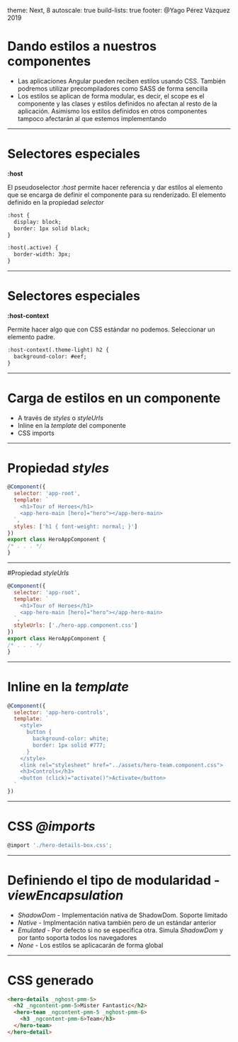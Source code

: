theme: Next, 8
autoscale: true
build-lists: true
footer: @Yago Pérez Vázquez 2019

# Dando estilos a nuestros componentes

- Las aplicaciones Angular pueden reciben estilos usando CSS. También podremos utilizar precompiladores como SASS de forma sencilla
- Los estilos se aplican de forma modular, es decir, el scope es el componente y las clases y estilos definidos no afectan al resto de la aplicación. Asimismo los estilos definidos en otros componentes tampoco afectarán al que estemos implementando

---

# Selectores especiales

**:host**

El pseudoselector *:host* permite hacer referencia y dar estilos al elemento que se encarga de definir el componente para su renderizado. El elemento definido en la propiedad *selector*

```html
:host {
  display: block;
  border: 1px solid black;
}

:host(.active) {
  border-width: 3px;
}
```

---



# Selectores especiales

**:host-context**

Permite hacer algo que con CSS estándar no podemos. Seleccionar un elemento padre.

```html
:host-context(.theme-light) h2 {
  background-color: #eef;
}
```

---

# Carga de estilos en un componente

- A través de *styles* o *styleUrls*
- Inline en la *template* del componente
- CSS imports

---

# Propiedad *styles*

```javascript
@Component({
  selector: 'app-root',
  template: `
    <h1>Tour of Heroes</h1>
    <app-hero-main [hero]="hero"></app-hero-main>
  `,
  styles: ['h1 { font-weight: normal; }']
})
export class HeroAppComponent {
/* . . . */
}
```

---

#Propiedad *styleUrls*

```javascript
@Component({
  selector: 'app-root',
  template: `
    <h1>Tour of Heroes</h1>
    <app-hero-main [hero]="hero"></app-hero-main>
  `,
  styleUrls: ['./hero-app.component.css']
})
export class HeroAppComponent {
/* . . . */
}
```

---

# Inline en la *template*

```javascript
@Component({
  selector: 'app-hero-controls',
  template: `
    <style>
      button {
        background-color: white;
        border: 1px solid #777;
      }
    </style>
    <link rel="stylesheet" href="../assets/hero-team.component.css">
    <h3>Controls</h3>
    <button (click)="activate()">Activate</button>
  `
})
```

---

# CSS *@imports*

```javascript
@import './hero-details-box.css';
```

---

# Definiendo el tipo de modularidad - *viewEncapsulation*

- *ShadowDom* - Implementación nativa de ShadowDom. Soporte limitado
- *Native* - Implmentación nativa también pero de un estándar anterior
- *Emulated* - Por defecto si no se especifica otra. Simula *ShadowDom* y por tanto soporta todos los navegadores
- *None* - Los estilos se aplicacarán de forma global

---

# CSS generado

```html
<hero-details _nghost-pmm-5>
  <h2 _ngcontent-pmm-5>Mister Fantastic</h2>
  <hero-team _ngcontent-pmm-5 _nghost-pmm-6>
    <h3 _ngcontent-pmm-6>Team</h3>
  </hero-team>
</hero-detail>
```

